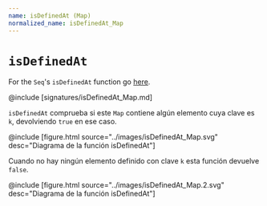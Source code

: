 ```yaml
---
name: isDefinedAt (Map)
normalized_name: isDefinedAt_Map
---
```


# `isDefinedAt`

For the `Seq`'s `isDefinedAt` function go [here](./isDefinedAt_Seq).

@include [signatures/isDefinedAt_Map.md]

`isDefinedAt` comprueba si este `Map` contiene algún elemento cuya clave es `k`, devolviendo `true` en ese caso.

@include [figure.html source="../images/isDefinedAt_Map.svg" desc="Diagrama de la función isDefinedAt"]

Cuando no hay ningún elemento definido con clave `k` esta función devuelve `false`.

@include [figure.html source="../images/isDefinedAt_Map.2.svg" desc="Diagrama de la función isDefinedAt"]
